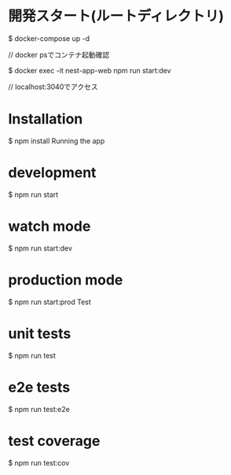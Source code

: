 # 開発スタート(ルートディレクトリ)
$ docker-compose up -d  

// docker psでコンテナ起動確認  

$ docker exec -it nest-app-web npm run start:dev   

// localhost:3040でアクセス  


# Installation
$ npm install
Running the app
# development
$ npm run start

# watch mode
$ npm run start:dev

# production mode
$ npm run start:prod
Test
# unit tests
$ npm run test

# e2e tests
$ npm run test:e2e

# test coverage
$ npm run test:cov

